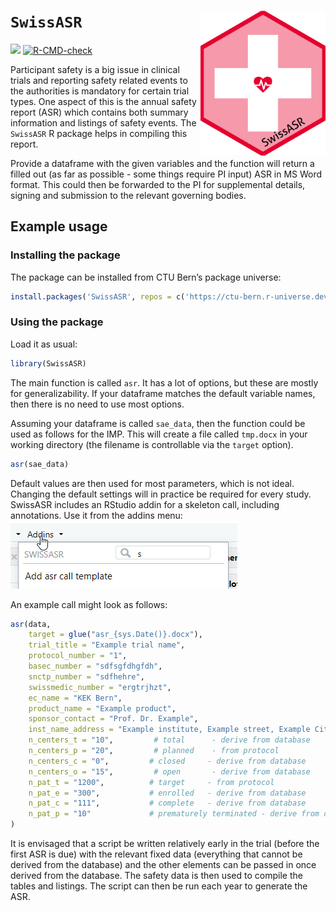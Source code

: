 
<!-- README.md is generated from README.Rmd. Please edit that file -->

# `SwissASR` <img src='man/figures/logo.png' align="right" width="200">

[![](https://img.shields.io/badge/dev%20version-0.5.0-blue.svg)](https://github.com/CTU-Bern/redcaptools)
[![R-CMD-check](https://github.com/CTU-Bern/SwissASR/workflows/R-CMD-check/badge.svg)](https://github.com/CTU-Bern/SwissASR/actions)

Participant safety is a big issue in clinical trials and reporting
safety related events to the authorities is mandatory for certain trial
types. One aspect of this is the annual safety report (ASR) which
contains both summary information and listings of safety events. The
`SwissASR` R package helps in compiling this report.

Provide a dataframe with the given variables and the function will
return a filled out (as far as possible - some things require PI input)
ASR in MS Word format. This could then be forwarded to the PI for
supplemental details, signing and submission to the relevant governing
bodies.

## Example usage

### Installing the package

The package can be installed from CTU Bern’s package universe:

``` r
install.packages('SwissASR', repos = c('https://ctu-bern.r-universe.dev', 'https://cloud.r-project.org'))
```

### Using the package

Load it as usual:

``` r
library(SwissASR)
```

The main function is called `asr`. It has a lot of options, but these
are mostly for generalizability. If your dataframe matches the default
variable names, then there is no need to use most options.

Assuming your dataframe is called `sae_data`, then the function could be
used as follows for the IMP. This will create a file called `tmp.docx`
in your working directory (the filename is controllable via the `target`
option).

``` r
asr(sae_data)
```

Default values are then used for most parameters, which is not ideal.
Changing the default settings will in practice be required for every
study. SwissASR includes an RStudio addin for a skeleton call, including
annotations. Use it from the addins menu:
![](man/figures/SwissASR_addin.png)

An example call might look as follows:

``` r
asr(data,
    target = glue("asr_{sys.Date()}.docx"),
    trial_title = "Example trial name", 
    protocol_number = "1", 
    basec_number = "sdfsgfdhgfdh", 
    snctp_number = "sdfhehre", 
    swissmedic_number = "ergtrjhzt", 
    ec_name = "KEK Bern", 
    product_name = "Example product", 
    sponsor_contact = "Prof. Dr. Example", 
    inst_name_address = "Example institute, Example street, Example City", 
    n_centers_t = "10",         # total      - derive from database
    n_centers_p = "20",         # planned    - from protocol
    n_centers_c = "0",         # closed     - derive from database
    n_centers_o = "15",         # open       - derive from database
    n_pat_t = "1200",          # target     - from protocol
    n_pat_e = "300",           # enrolled   - derive from database
    n_pat_c = "111",           # complete   - derive from database
    n_pat_p = "10"             # prematurely terminated - derive from database
)
```

It is envisaged that a script be written relatively early in the trial
(before the first ASR is due) with the relevant fixed data (everything
that cannot be derived from the database) and the other elements can be
passed in once derived from the database. The safety data is then used
to compile the tables and listings. The script can then be run each year
to generate the ASR.
